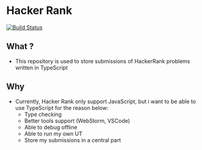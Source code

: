 # Hacker Rank

[![Build Status](https://travis-ci.org/somallg/hacker-rank.svg?branch=dev)](https://travis-ci.org/somallg/hacker-rank)

## What ?
* This repository is used to store submissions of HackerRank problems written in TypeScript

## Why
* Currently, Hacker Rank only support JavaScript, but i want to be able to use TypeScript for the reason below:
  * Type checking
  * Better tools support (WebStorm, VSCode)
  * Able to debug offline
  * Able to run my own UT
  * Store my submissions in a central part
